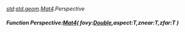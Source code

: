 _[std](../../modules/std/std-module.md):[std.geom](../../modules/std/std-geom.md).[Mat4<T>](../../modules/std/std-geom-mat4.md).Perspective_
##### Function Perspective:[Mat4](../../modules/std/std-geom-mat4.md)<T>( fovy:[Double](../../modules/wonkey/wonkey-types-double.md),aspect:T,znear:T,zfar:T )
